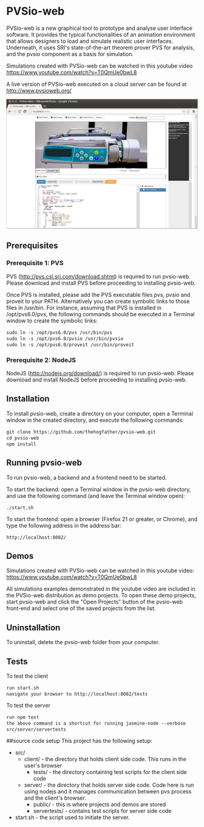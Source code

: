 PVSio-web
=========

PVSio-web is a new graphical tool to prototype and analyse user interface software. It provides the typical functionalities of an animation environment that allows designers to load and simulate realistic user interfaces. Underneath, it uses SRI's state-of-the-art theorem prover PVS for analysis, and the pvsio component as a basis for simulation. 

Simulations created with PVSio-web can be watched in this youtube video https://www.youtube.com/watch?v=T0QmUe0bwL8

A live version of PVSio-web executed on a cloud server can be found at http://www.pvsioweb.org/

![Screenshot](screenshot.jpg?raw=true)


Prerequisites
-------------
### Prerequisite 1: PVS
PVS (http://pvs.csl.sri.com/download.shtml) is required to run pvsio-web. Please download and install PVS before proceeding to installing pvsio-web.

Once PVS is installed, please add the PVS executable files pvs, pvsio and proveit to your PATH. Alternatively you can create symbolic links to those files in /usr/bin. For instance, assuming that PVS is installed in /opt/pvs6.0/pvs, the following commands should be executed in a Terminal window to create the symbolic links:

    sudo ln -s /opt/pvs6.0/pvs /usr/bin/pvs
    sudo ln -s /opt/pvs6.0/pvsio /usr/bin/pvsio
    sudo ln -s /opt/pvs6.0/proveit /usr/bin/proveit

### Prerequisite 2: NodeJS
NodeJS (http://nodejs.org/download/) is required to run pvsio-web. Please download and install NodeJS before proceeding to installing pvsio-web.

Installation
------------
To install pvsio-web, create a directory on your computer, open a Terminal window in the created directory, and execute the following commands:

    git clone https://github.com/thehogfather/pvsio-web.git
    cd pvsio-web
    npm install


Running pvsio-web
-----------------
To run pvsio-web, a backend and a frontend need to be started.

To start the backend: open a Terminal window in the pvsio-web directory, and use the following command (and leave the Terminal window open):

    ./start.sh

To start the frontend: open a browser (Firefox 21 or greater, or Chrome), and type the following address in the address bar:

    http://localhost:8082/

Demos
-----
Simulations created with PVSio-web can be watched in this youtube video: https://www.youtube.com/watch?v=T0QmUe0bwL8

All simulations examples demonstrated in the youtube video are included in the PVSio-web distribution as demo projects. To open these demo projects, start pvsio-web and click the "Open Projects" button of the pvsio-web front-end and select one of the saved projects from the list.


Uninstallation
--------------
To uninstall, delete the pvsio-web folder from your computer.

Tests
-----
To test the client

	run start.sh
	navigate your browser to http://localhost:8082/tests
	
To test the server

	run npm test
	the above command is a shortcut for running jasmine-node --verbose src/server/servertests
	
##source code setup
This project has the following setup:

* src/
	* client/ - the directory that holds client side code. This runs in the user's browser
		* tests/ - the directory containing test scripts for the client side code
	* server/ - the directory that holds server side code. Code here is run using nodejs and it manages communication between pvs process and the client's browser.
		* public/ - this is where projects and demos are stored
		* servertests/ - contains test scripts for server side code
* start.sh - the script used to initiate the server.
